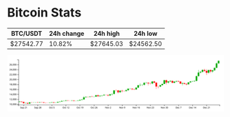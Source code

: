 # Bitcoin Stats

BTC/USDT|24h change|24h high|24h low|
|---|---|---|---|
|$27542.77|10.82%|$27645.03|$24562.50|

<img src="./chart.svg">

